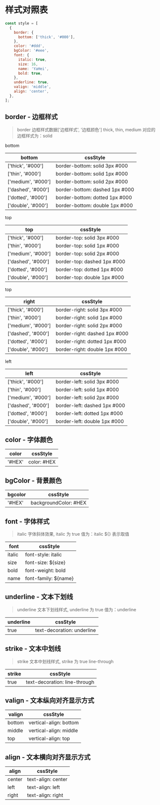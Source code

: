 # 样式对照表

```javascript
const style = [
  {
    border: {
      bottom: ['thick', '#000'],
    },
    color: '#ddd',
    bgColor: '#eee',
    font: {
      italic: true,
      size: 16,
      name: 'YaHei',
      bold: true,
    },
    underline: true,
    valign: 'middle',
    align: 'center',
  },
];
```

## border - 边框样式

> border 边框样式数据['边框样式', '边框颜色']
> thick, thin, medium 对应的边框样式为：solid

bottom

| bottom             | cssStyle                       |
| ------------------ | ------------------------------ |
| ['thick', '#000']  | border-bottom: solid 3px #000  |
| ['thin', '#000']   | border-bottom: solid 1px #000  |
| ['medium', '#000'] | border-bottom: solid 2px #000  |
| ['dashed', '#000'] | border-bottom: dashed 1px #000 |
| ['dotted', '#000'] | border-bottom: dotted 1px #000 |
| ['double', '#000'] | border-bottom: double 1px #000 |

top

| top                | cssStyle                    |
| ------------------ | --------------------------- |
| ['thick', '#000']  | border-top: solid 3px #000  |
| ['thin', '#000']   | border-top: solid 1px #000  |
| ['medium', '#000'] | border-top: solid 2px #000  |
| ['dashed', '#000'] | border-top: dashed 1px #000 |
| ['dotted', '#000'] | border-top: dotted 1px #000 |
| ['double', '#000'] | border-top: double 1px #000 |

top

| right              | cssStyle                      |
| ------------------ | ----------------------------- |
| ['thick', '#000']  | border-right: solid 3px #000  |
| ['thin', '#000']   | border-right: solid 1px #000  |
| ['medium', '#000'] | border-right: solid 2px #000  |
| ['dashed', '#000'] | border-right: dashed 1px #000 |
| ['dotted', '#000'] | border-right: dotted 1px #000 |
| ['double', '#000'] | border-right: double 1px #000 |

left

| left               | cssStyle                     |
| ------------------ | ---------------------------- |
| ['thick', '#000']  | border-left: solid 3px #000  |
| ['thin', '#000']   | border-left: solid 1px #000  |
| ['medium', '#000'] | border-left: solid 2px #000  |
| ['dashed', '#000'] | border-left: dashed 1px #000 |
| ['dotted', '#000'] | border-left: dotted 1px #000 |
| ['double', '#000'] | border-left: double 1px #000 |

## color - 字体颜色

| color  | cssStyle    |
| ------ | ----------- |
| '#HEX' | color: #HEX |

## bgColor - 背景颜色

| bgcolor | cssStyle              |
| ------- | --------------------- |
| '#HEX'  | backgroundColor: #HEX |

## font - 字体样式

> italic 字体斜体效果, italic 为 true 值为：italic
> \${} 表示取值

| font   | cssStyle              |
| ------ | --------------------- |
| italic | font-style: italic    |
| size   | font-size: \${size}   |
| bold   | font-weight: bold     |
| name   | font-family: \${name} |

## underline - 文本下划线

> underline 文本下划线样式, underline 为 true 值为：underline

| underline | cssStyle                   |
| --------- | -------------------------- |
| true      | text-decoration: underline |

## strike - 文本中划线

> strike 文本中划线样式, strike 为 true line-through

| strike | cssStyle                      |
| ------ | ----------------------------- |
| true   | text-decoration: line-through |

## valign - 文本纵向对齐显示方式

| valign | cssStyle               |
| ------ | ---------------------- |
| bottom | vertical-align: bottom |
| middle | vertical-align: middle |
| top    | vertical-align: top    |

## align - 文本横向对齐显示方式

| align  | cssStyle           |
| ------ | ------------------ |
| center | text-align: center |
| left   | text-align: left   |
| right  | text-align: right  |
